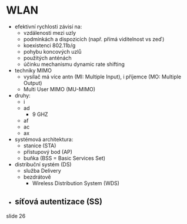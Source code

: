 # WLAN
- efektivní rychlosti závisí na:
  - vzdálenosti mezi uzly
  - podmínkách a dispozicích (např. přímá viditelnost vs zeď)
  - koexistenci 802.11b/g
  - pohybu koncových uzlů
  - použitých anténách
  - účinku mechanismu dynamic rate shifting
- techniky MIMO
  - vysílač má více antn (MI: Multiple Input), i příjemce (MO: Multiple Output)
  - Multi User MIMO (MU-MIMO)
- druhy:
  - i
  - ad
    - 9 GHZ
  - af
  - ac
  - ax
- systémová architektura:
  - stanice (STA)
  - přístupový bod (AP)
  - buňka (BSS = Basic Services Set)
- distribuční systém (DS)
  - služba Delivery
  - bezdrátově
    - Wireless Distribution System (WDS)
- síťová autentizace (SS)
  - 

slide 26
